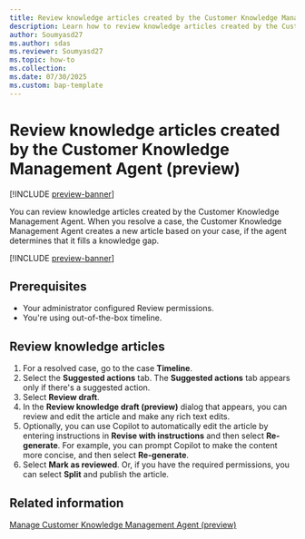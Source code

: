 ```yaml
---
title: Review knowledge articles created by the Customer Knowledge Management Agent
description: Learn how to review knowledge articles created by the Customer Knowledge Management Agent.
author: Soumyasd27
ms.author: sdas
ms.reviewer: Soumyasd27
ms.topic: how-to
ms.collection: 
ms.date: 07/30/2025
ms.custom: bap-template
---
```


# Review knowledge articles created by the Customer Knowledge Management Agent (preview)

[!INCLUDE [preview-banner](~/../shared-content/shared/preview-includes/preview-banner.md)]

You can review knowledge articles created by the Customer Knowledge Management Agent. When you resolve a case, the Customer Knowledge Management Agent creates a new article based on your case, if the agent determines that it fills a knowledge gap.

[!INCLUDE [preview-banner](../../../shared-content/shared/preview-includes/production-ready-preview-dynamics365.md)]

## Prerequisites

- Your administrator configured Review permissions.
- You're using out-of-the-box timeline.

## Review knowledge articles

1. For a resolved case, go to the case **Timeline**.
1. Select the **Suggested actions** tab.
   The **Suggested actions** tab appears only if there's a suggested action. 
1. Select **Review draft**.
1. In the **Review knowledge draft (preview)** dialog that appears, you can review and edit the article and make any rich text edits.
1. Optionally, you can use Copilot to automatically edit the article by entering instructions in **Revise with instructions** and then select **Re-generate**. For example, you can prompt Copilot to make the content more concise, and then select **Re-generate**.
1. Select **Mark as reviewed**. Or, if you have the required permissions, you can select **Split** and publish the article.

## Related information

[Manage Customer Knowledge Management Agent (preview)](../administer/admin-km-agent.md#manage-customer-knowledge-management-agent-preview)